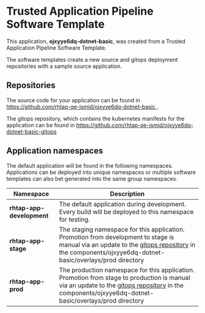 # Trusted Application Pipeline Software Template

This application, **ojxyye6dq-dotnet-basic**, was created from a Trusted Application Pipeline Software Template.

The software templates create a new source and gitops deployment repositories with a sample source application. 

## Repositories

The source code for your application can be found in [https://github.com/rhtap-qe-jsmid/ojxyye6dq-dotnet-basic ](https://github.com/rhtap-qe-jsmid/ojxyye6dq-dotnet-basic ).
 
The gitops repository, which contains the kubernetes manifests for the application can be found in 
[https://github.com/rhtap-qe-jsmid/ojxyye6dq-dotnet-basic-gitops ](https://github.com/rhtap-qe-jsmid/ojxyye6dq-dotnet-basic-gitops ) 

## Application namespaces 

The default application will be found in the following namespaces. Applications can be deployed into unique namespaces or multiple software templates can also bet generated into the same group namespaces.  

|  Namespace   |  Description   |  
| -------- | -------- |   
| **rhtap-app-development** | The default application during development. Every build will be deployed to this namespace for testing. | 
| **rhtap-app-stage** | The staging namespace for this application. Promotion from development to stage is manual via an update to the [gitops repository](https://github.com/rhtap-qe-jsmid/ojxyye6dq-dotnet-basic-gitops ) in the components/ojxyye6dq-dotnet-basic/overlays/prod directory |  
| **rhtap-app-prod** | The production namespace for this application. Promotion from stage to production is manual via an update to the [gitops repository](https://github.com/rhtap-qe-jsmid/ojxyye6dq-dotnet-basic-gitops ) in the components/ojxyye6dq-dotnet-basic/overlays/prod directory | 